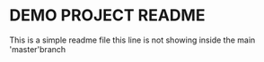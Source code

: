 # DEMO PROJECT README

This is a simple readme file
 this line is not showing inside the main 'master'branch
